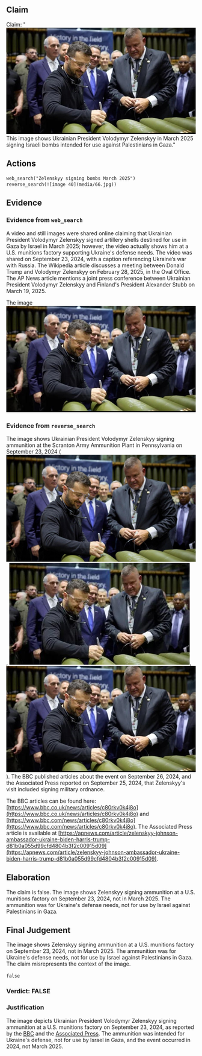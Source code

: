 ## Claim
Claim: "![image 40](media/66.jpg) This image shows Ukrainian President Volodymyr Zelenskyy in March 2025 signing Israeli bombs intended for use against Palestinians in Gaza."

## Actions
```
web_search("Zelenskyy signing bombs March 2025")
reverse_search(![image 40](media/66.jpg))
```

## Evidence
### Evidence from `web_search`
A video and still images were shared online claiming that Ukrainian President Volodymyr Zelenskyy signed artillery shells destined for use in Gaza by Israel in March 2025; however, the video actually shows him at a U.S. munitions factory supporting Ukraine's defense needs. The video was shared on September 23, 2024, with a caption referencing Ukraine’s war with Russia. The Wikipedia article discusses a meeting between Donald Trump and Volodymyr Zelenskyy on February 28, 2025, in the Oval Office. The AP News article mentions a joint press conference between Ukrainian President Volodymyr Zelenskyy and Finland's President Alexander Stubb on March 19, 2025.

The image ![image 40](media/66.jpg)

### Evidence from `reverse_search`
The image shows Ukrainian President Volodymyr Zelenskyy signing ammunition at the Scranton Army Ammunition Plant in Pennsylvania on September 23, 2024 (![image 1958](media/2025-07-20_10-54-1753008879-003048.jpg), ![image 1964](media/2025-07-20_10-54-1753008881-965155.jpg), ![image 40](media/66.jpg)). The BBC published articles about the event on September 26, 2024, and the Associated Press reported on September 25, 2024, that Zelenskyy's visit included signing military ordnance.

The BBC articles can be found here: [https://www.bbc.co.uk/news/articles/c80rkv0k4j8o](https://www.bbc.co.uk/news/articles/c80rkv0k4j8o) and [https://www.bbc.com/news/articles/c80rkv0k4j8o](https://www.bbc.com/news/articles/c80rkv0k4j8o). The Associated Press article is available at [https://apnews.com/article/zelenskyy-johnson-ambassador-ukraine-biden-harris-trump-d81b0a055d99cfd4804b3f2c00915d09](https://apnews.com/article/zelenskyy-johnson-ambassador-ukraine-biden-harris-trump-d81b0a055d99cfd4804b3f2c00915d09).


## Elaboration
The claim is false. The image shows Zelenskyy signing ammunition at a U.S. munitions factory on September 23, 2024, not in March 2025. The ammunition was for Ukraine's defense needs, not for use by Israel against Palestinians in Gaza.


## Final Judgement
The image shows Zelenskyy signing ammunition at a U.S. munitions factory on September 23, 2024, not in March 2025. The ammunition was for Ukraine's defense needs, not for use by Israel against Palestinians in Gaza. The claim misrepresents the context of the image.

`false`

### Verdict: FALSE

### Justification
The image depicts Ukrainian President Volodymyr Zelenskyy signing ammunition at a U.S. munitions factory on September 23, 2024, as reported by the [BBC](https://www.bbc.co.uk/news/articles/c80rkv0k4j8o) and the [Associated Press](https://apnews.com/article/zelenskyy-johnson-ambassador-ukraine-biden-harris-trump-d81b0a055d99cfd4804b3f2c00915d09). The ammunition was intended for Ukraine's defense, not for use by Israel in Gaza, and the event occurred in 2024, not March 2025.
